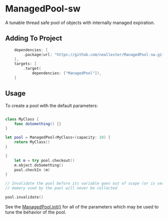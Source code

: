 # ManagedPool-sw
A tunable thread safe pool of objects with internally managed expiration.

## Adding To Project

````swift
    dependencies: [
        .package(url: "https://github.com/neallester/ManagedPool-sw.git", .branch("master")),
    ],
    targets: [
        .target(
            dependencies: ["ManagedPool"]),
    ]
````

## Usage
To create a pool with the default parameters:

````swift

class MyClass {
    func doSomething() {}
}

let pool = ManagedPool<MyClass>(capacity: 10) {
    return MyClass()
}

{
    let m = try pool.checkout()
    m.object.doSomething()
    pool.checkIn (m)
}

// Invalidate the pool before its variable goes out of scope (or is set to nil) or the
// memory used by the pool will never be collected

pool.invalidate()

````
See the [ManagedPool.init()](https://github.com/neallester/ManagedPool-sw/blob/55fc64bcd617f5ee3bf0bdc0a688c40cb6503acb/Sources/ManagedPool/ManagedPool.swift#L54) for all of the parameters which may be used to tune the behavior of the pool.

